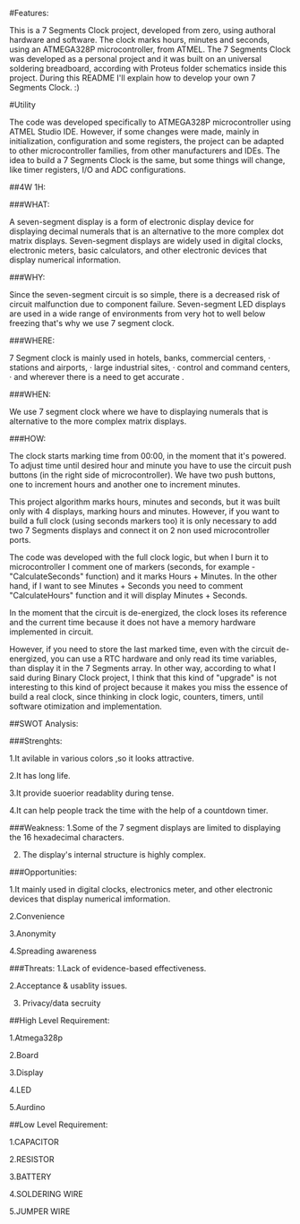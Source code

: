 #Features:

This is a 7 Segments Clock project, developed from zero, using authoral hardware and software. The clock marks hours, minutes and seconds, using an ATMEGA328P microcontroller, from ATMEL. The 7 Segments Clock was developed as a personal project and it was built on an universal soldering breadboard, according with Proteus folder schematics inside this project. During this README I'll explain how to develop your own 7 Segments Clock. :)

#Utility

The code was developed specifically to ATMEGA328P microcontroller using ATMEL Studio IDE. However, if some changes were made, mainly in initialization, configuration and some registers, the project can be adapted to other microcontroller families, from other manufacturers and IDEs. The idea to build a 7 Segments Clock is the same, but some things will change, like timer registers, I/O and ADC configurations.

##4W 1H:

###WHAT:

A seven-segment display is a form of electronic display device for displaying decimal numerals that is an alternative to the more complex dot matrix displays. Seven-segment displays are widely used in digital clocks, electronic meters, basic calculators, and other electronic devices that display numerical information.

###WHY:

Since the seven-segment circuit is so simple, there is a decreased risk of circuit malfunction due to component failure. Seven-segment LED displays are used in a wide range of environments from very hot to well below freezing that's why we use 7 segment clock.

###WHERE:

7 Segment clock is mainly used in hotels, banks, commercial centers, · stations and airports, · large industrial sites, · control and command centers, · and wherever there is a need to get accurate .

###WHEN:

We use 7 segment clock where we have to displaying numerals that is alternative to the more complex matrix displays.

###HOW:

The clock starts marking time from 00:00, in the moment that it's powered. To adjust time until desired hour and minute you have to use the circuit push buttons (in the right side of microcontroller). We have two push buttons, one to increment hours and another one to increment minutes.

This project algorithm marks hours, minutes and seconds, but it was built only with 4 displays, marking hours and minutes. However, if you want to build a full clock (using seconds markers too) it is only necessary to add two 7 Segments displays and connect it on 2 non used microcontroller ports.

The code was developed with the full clock logic, but when I burn it to microcontroller I comment one of markers (seconds, for example - "CalculateSeconds" function) and it marks Hours + Minutes. In the other hand, if I want to see Minutes + Seconds you need to comment "CalculateHours" function and it will display Minutes + Seconds.

In the moment that the circuit is de-energized, the clock loses its reference and the current time because it does not have a memory hardware implemented in circuit.

However, if you need to store the last marked time, even with the circuit de-energized, you can use a RTC hardware and only read its time variables, than display it in the 7 Segments array. In other way, according to what I said during Binary Clock project, I think that this kind of "upgrade" is not interesting to this kind of project because it makes you miss the essence of build a real clock, since thinking in clock logic, counters, timers, until software otimization and implementation. 

##SWOT Analysis:

###Strenghts:

1.It avilable in various colors ,so it looks attractive.

2.It has long life.

3.It provide suoerior readablity during tense.

4.It can help people track the time with the help of a countdown timer.

###Weakness:
1.Some of the 7 segment displays are limited to displaying the 16 hexadecimal characters.

2. The display's internal structure is highly complex.

###Opportunities:

1.It mainly used in digital clocks, electronics meter, and other electronic devices that display numerical imformation.

2.Convenience

3.Anonymity

4.Spreading awareness

###Threats:
1.Lack of evidence-based effectiveness.

2.Acceptance & usablity issues.

3.  Privacy/data secruity

##High Level Requirement:

1.Atmega328p

2.Board

3.Display

4.LED

5.Aurdino

##Low Level Requirement:

1.CAPACITOR

2.RESISTOR

3.BATTERY

4.SOLDERING WIRE

5.JUMPER WIRE









